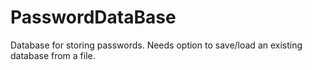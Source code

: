# PasswordDataBase
Database for storing passwords. Needs option to save/load an existing database from a file.
